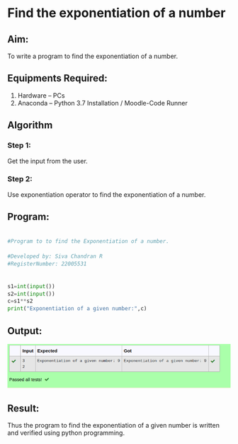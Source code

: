 # Find the exponentiation of a number

## Aim:
To write a program to find the exponentiation of a number.

## Equipments Required:
1. Hardware – PCs
2. Anaconda – Python 3.7 Installation / Moodle-Code Runner

## Algorithm
### Step 1: 
Get the input from the user.
### Step 2:
Use exponentiation operator to find the exponentiation of a number.

## Program:
```python

#Program to to find the Exponentiation of a number.

#Developed by: Siva Chandran R
#RegisterNumber: 22005531


s1=int(input())
s2=int(input())
c=s1**s2
print("Exponentiation of a given number:",c)


```

## Output:
![output](./expout.png)


## Result:
Thus the program to find the exponentiation of a given number is written and verified using python programming.
